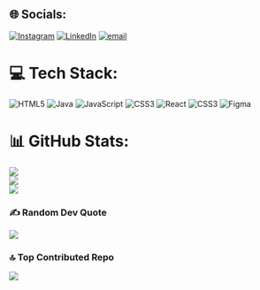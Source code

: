 
## 🌐 Socials:
[![Instagram](https://img.shields.io/badge/Instagram-%23E4405F.svg?logo=Instagram&logoColor=white)](https://instagram.com/om_gunturkar) [![LinkedIn](https://img.shields.io/badge/LinkedIn-%230077B5.svg?logo=linkedin&logoColor=white)](https://linkedin.com/in/om-gunturkar) [![email](https://img.shields.io/badge/Email-D14836?logo=gmail&logoColor=white)](mailto:omgunturkar@gmail.com) 

# 💻 Tech Stack:
![HTML5](https://img.shields.io/badge/html5-%23E34F26.svg?style=for-the-badge&logo=html5&logoColor=white) ![Java](https://img.shields.io/badge/java-%23ED8B00.svg?style=for-the-badge&logo=openjdk&logoColor=white) ![JavaScript](https://img.shields.io/badge/javascript-%23323330.svg?style=for-the-badge&logo=javascript&logoColor=%23F7DF1E) ![CSS3](https://img.shields.io/badge/css3-%231572B6.svg?style=for-the-badge&logo=css3&logoColor=white) ![React](https://img.shields.io/badge/react-%2320232a.svg?style=for-the-badge&logo=react&logoColor=%2361DAFB) ![CSS3](https://img.shields.io/badge/css3-%231572B6.svg?style=for-the-badge&logo=css3&logoColor=white) ![Figma](https://img.shields.io/badge/figma-%23F24E1E.svg?style=for-the-badge&logo=figma&logoColor=white)
# 📊 GitHub Stats:
![](https://github-readme-stats.vercel.app/api?username=om-gunturkar&theme=default&hide_border=false&include_all_commits=true&count_private=false)<br/>
![](https://nirzak-streak-stats.vercel.app/?user=om-gunturkar&theme=default&hide_border=false)<br/>
![](https://github-readme-stats.vercel.app/api/top-langs/?username=om-gunturkar&theme=default&hide_border=false&include_all_commits=true&count_private=false&layout=compact)

### ✍️ Random Dev Quote
![](https://quotes-github-readme.vercel.app/api?type=horizontal&theme=radical)

### 🔝 Top Contributed Repo
![](https://github-contributor-stats.vercel.app/api?username=om-gunturkar&limit=5&theme=dark&combine_all_yearly_contributions=true)

<!-- Proudly created with GPRM ( https://gprm.itsvg.in ) -->

